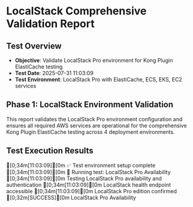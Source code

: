 # LocalStack Comprehensive Validation Report

## Test Overview
- **Objective**: Validate LocalStack Pro environment for Kong Plugin ElastiCache testing
- **Test Date**: 2025-07-31 11:03:09
- **Test Environment**: LocalStack Pro with ElastiCache, ECS, EKS, EC2 services

## Phase 1: LocalStack Environment Validation

This report validates the LocalStack Pro environment configuration and ensures all required AWS services are operational for the comprehensive Kong Plugin ElastiCache testing across 4 deployment environments.

## Test Execution Results

[0;34m[11:03:09][0m ✅ Test environment setup complete
[0;34m[11:03:09][0m 🧪 Running test: LocalStack Pro Availability
[0;34m[11:03:09][0m Testing LocalStack Pro availability and authentication
[0;34m[11:03:09][0m LocalStack health endpoint accessible
[0;34m[11:03:09][0m LocalStack Pro edition confirmed
[0;32m[SUCCESS][0m LocalStack Pro Availability
